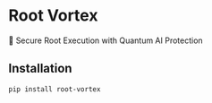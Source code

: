 # Root Vortex
🚀 Secure Root Execution with Quantum AI Protection

## Installation
```bash
pip install root-vortex

